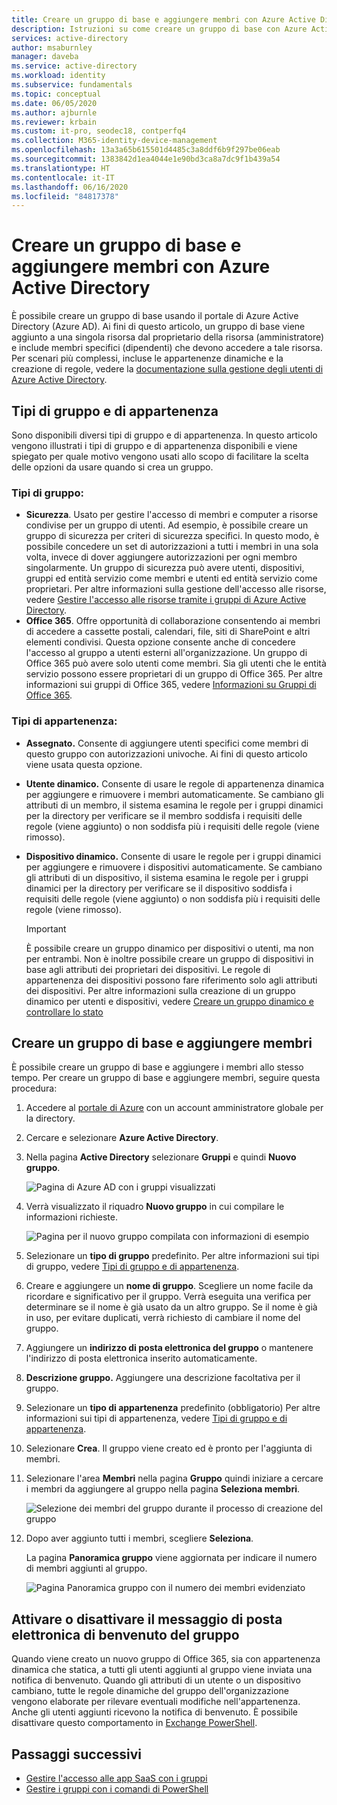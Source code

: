 ```yaml
---
title: Creare un gruppo di base e aggiungere membri con Azure Active Directory | Microsoft Docs
description: Istruzioni su come creare un gruppo di base con Azure Active Directory.
services: active-directory
author: msaburnley
manager: daveba
ms.service: active-directory
ms.workload: identity
ms.subservice: fundamentals
ms.topic: conceptual
ms.date: 06/05/2020
ms.author: ajburnle
ms.reviewer: krbain
ms.custom: it-pro, seodec18, contperfq4
ms.collection: M365-identity-device-management
ms.openlocfilehash: 13a3a65b615501d4485c3a8ddf6b9f297be06eab
ms.sourcegitcommit: 1383842d1ea4044e1e90bd3ca8a7dc9f1b439a54
ms.translationtype: HT
ms.contentlocale: it-IT
ms.lasthandoff: 06/16/2020
ms.locfileid: "84817378"
---
```

# <a name="create-a-basic-group-and-add-members-using-azure-active-directory"></a>Creare un gruppo di base e aggiungere membri con Azure Active Directory
È possibile creare un gruppo di base usando il portale di Azure Active Directory (Azure AD). Ai fini di questo articolo, un gruppo di base viene aggiunto a una singola risorsa dal proprietario della risorsa (amministratore) e include membri specifici (dipendenti) che devono accedere a tale risorsa. Per scenari più complessi, incluse le appartenenze dinamiche e la creazione di regole, vedere la [documentazione sulla gestione degli utenti di Azure Active Directory](../users-groups-roles/index.yml).

## <a name="group-and-membership-types"></a>Tipi di gruppo e di appartenenza
Sono disponibili diversi tipi di gruppo e di appartenenza. In questo articolo vengono illustrati i tipi di gruppo e di appartenenza disponibili e viene spiegato per quale motivo vengono usati allo scopo di facilitare la scelta delle opzioni da usare quando si crea un gruppo.

### <a name="group-types"></a>Tipi di gruppo:
- **Sicurezza**. Usato per gestire l'accesso di membri e computer a risorse condivise per un gruppo di utenti. Ad esempio, è possibile creare un gruppo di sicurezza per criteri di sicurezza specifici. In questo modo, è possibile concedere un set di autorizzazioni a tutti i membri in una sola volta, invece di dover aggiungere autorizzazioni per ogni membro singolarmente. Un gruppo di sicurezza può avere utenti, dispositivi, gruppi ed entità servizio come membri e utenti ed entità servizio come proprietari. Per altre informazioni sulla gestione dell'accesso alle risorse, vedere [Gestire l'accesso alle risorse tramite i gruppi di Azure Active Directory](active-directory-manage-groups.md).
- **Office 365**. Offre opportunità di collaborazione consentendo ai membri di accedere a cassette postali, calendari, file, siti di SharePoint e altri elementi condivisi. Questa opzione consente anche di concedere l'accesso al gruppo a utenti esterni all'organizzazione. Un gruppo di Office 365 può avere solo utenti come membri. Sia gli utenti che le entità servizio possono essere proprietari di un gruppo di Office 365. Per altre informazioni sui gruppi di Office 365, vedere [Informazioni su Gruppi di Office 365](https://support.office.com/article/learn-about-office-365-groups-b565caa1-5c40-40ef-9915-60fdb2d97fa2).

### <a name="membership-types"></a>Tipi di appartenenza:
- **Assegnato.** Consente di aggiungere utenti specifici come membri di questo gruppo con autorizzazioni univoche. Ai fini di questo articolo viene usata questa opzione.
- **Utente dinamico.** Consente di usare le regole di appartenenza dinamica per aggiungere e rimuovere i membri automaticamente. Se cambiano gli attributi di un membro, il sistema esamina le regole per i gruppi dinamici per la directory per verificare se il membro soddisfa i requisiti delle regole (viene aggiunto) o non soddisfa più i requisiti delle regole (viene rimosso).
- **Dispositivo dinamico.** Consente di usare le regole per i gruppi dinamici per aggiungere e rimuovere i dispositivi automaticamente. Se cambiano gli attributi di un dispositivo, il sistema esamina le regole per i gruppi dinamici per la directory per verificare se il dispositivo soddisfa i requisiti delle regole (viene aggiunto) o non soddisfa più i requisiti delle regole (viene rimosso).

    > [!IMPORTANT]
    > È possibile creare un gruppo dinamico per dispositivi o utenti, ma non per entrambi. Non è inoltre possibile creare un gruppo di dispositivi in base agli attributi dei proprietari dei dispositivi. Le regole di appartenenza dei dispositivi possono fare riferimento solo agli attributi dei dispositivi. Per altre informazioni sulla creazione di un gruppo dinamico per utenti e dispositivi, vedere [Creare un gruppo dinamico e controllare lo stato](../users-groups-roles/groups-create-rule.md)

## <a name="create-a-basic-group-and-add-members"></a>Creare un gruppo di base e aggiungere membri
È possibile creare un gruppo di base e aggiungere i membri allo stesso tempo. Per creare un gruppo di base e aggiungere membri, seguire questa procedura:

1. Accedere al [portale di Azure](https://portal.azure.com) con un account amministratore globale per la directory.

1. Cercare e selezionare **Azure Active Directory**.

1. Nella pagina **Active Directory** selezionare **Gruppi** e quindi **Nuovo gruppo**.

    ![Pagina di Azure AD con i gruppi visualizzati](media/active-directory-groups-create-azure-portal/group-full-screen.png)

1. Verrà visualizzato il riquadro **Nuovo gruppo** in cui compilare le informazioni richieste.

    ![Pagina per il nuovo gruppo compilata con informazioni di esempio](media/active-directory-groups-create-azure-portal/new-group-blade.png)

1. Selezionare un **tipo di gruppo** predefinito. Per altre informazioni sui tipi di gruppo, vedere [Tipi di gruppo e di appartenenza](#group-types).

1. Creare e aggiungere un **nome di gruppo**. Scegliere un nome facile da ricordare e significativo per il gruppo. Verrà eseguita una verifica per determinare se il nome è già usato da un altro gruppo. Se il nome è già in uso, per evitare duplicati, verrà richiesto di cambiare il nome del gruppo.

1. Aggiungere un **indirizzo di posta elettronica del gruppo** o mantenere l'indirizzo di posta elettronica inserito automaticamente.

1. **Descrizione gruppo.** Aggiungere una descrizione facoltativa per il gruppo.

1. Selezionare un **tipo di appartenenza** predefinito (obbligatorio) Per altre informazioni sui tipi di appartenenza, vedere [Tipi di gruppo e di appartenenza](#membership-types).

1. Selezionare **Crea**. Il gruppo viene creato ed è pronto per l'aggiunta di membri.

1. Selezionare l'area **Membri** nella pagina **Gruppo** quindi iniziare a cercare i membri da aggiungere al gruppo nella pagina **Seleziona membri**.

    ![Selezione dei membri del gruppo durante il processo di creazione del gruppo](media/active-directory-groups-create-azure-portal/select-members-create-group.png)

1. Dopo aver aggiunto tutti i membri, scegliere **Seleziona**.

    La pagina **Panoramica gruppo** viene aggiornata per indicare il numero di membri aggiunti al gruppo.

    ![Pagina Panoramica gruppo con il numero dei membri evidenziato](media/active-directory-groups-create-azure-portal/group-overview-blade-number-highlight.png)

## <a name="turn-on-or-off-group-welcome-email"></a>Attivare o disattivare il messaggio di posta elettronica di benvenuto del gruppo

Quando viene creato un nuovo gruppo di Office 365, sia con appartenenza dinamica che statica, a tutti gli utenti aggiunti al gruppo viene inviata una notifica di benvenuto. Quando gli attributi di un utente o un dispositivo cambiano, tutte le regole dinamiche del gruppo dell'organizzazione vengono elaborate per rilevare eventuali modifiche nell'appartenenza. Anche gli utenti aggiunti ricevono la notifica di benvenuto. È possibile disattivare questo comportamento in [Exchange PowerShell](https://docs.microsoft.com/powershell/module/exchange/users-and-groups/Set-UnifiedGroup?view=exchange-ps). 

## <a name="next-steps"></a>Passaggi successivi

- [Gestire l'accesso alle app SaaS con i gruppi](../users-groups-roles/groups-saasapps.md)
- [Gestire i gruppi con i comandi di PowerShell](../users-groups-roles/groups-settings-v2-cmdlets.md)

